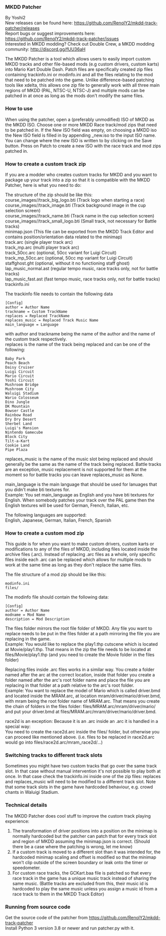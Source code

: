 ### MKDD Patcher 
By Yoshi2 \
New releases can be found here: https://github.com/RenolY2/mkdd-track-patcher/releases \
Report bugs or suggest improvements here: https://github.com/RenolY2/mkdd-track-patcher/issues \
Interested in MKDD modding? Check out Double Crew, a MKDD modding community: http://discord.gg/fUU36aH

The MKDD Patcher is a tool which allows users to easily import custom MKDD tracks 
and other file-based mods (e.g custom drivers, custom karts) into Mario Kart Double Dash.
Patch files are specifically created zip files containing trackinfo.ini or modinfo.ini and 
all the files relating to the mod that need to be patched into the game.
Unlike difference-based patching tools like xdelta, this allows one zip file to generally
work with all three main regions of MKDD (PAL, NTSC-U, NTSC-J) and multiple mods can 
be patched in at once as long as the mods don't modify the same files.

### How to use
When using the patcher, open a (preferably unmodified) ISO of MKDD as the MKDD ISO.
Choose one or more MKDD Race track/mod zips that need to be patched in.
If the New ISO field was empty, on choosing a MKDD iso the New ISO field
is filled in by appending _new.iso to the input ISO name. You can change where the new ISO 
is written to by clicking on the Save button.
Press on Patch to create a new ISO with the race track and mod zips patched in.

### How to create a custom track zip 
If you are a modder who creates custom tracks for MKDD and you want to package up your track 
into a zip so that it is compatible with the MKDD Patcher, here is what you need to do:

The structure of the zip should be like this: \
course_images/<Language>/track_big_logo.bti (Track logo when starting a race) \
course_images/<Language>/track_image.bti (Track background image in the cup selection screen)  \
course_images/<Language>/track_name.bti (Track name in the cup selection screen) \
course_images/<Language>/track_small_logo.bti (Small track, not necessary for Battle tracks) \
minimap.json (This file can be exported from the MKDD Track Editor and contains position/orientation data related to the minimap) \
track.arc (single player track arc) \
track_mp.arc (multi player track arc) \
track_50cc.arc (optional, 50cc variant for Luigi Circuit) \
track_mp_50cc.arc (optional, 50cc mp variant for Luigi Circuit) \
staffghost.ght (optional, without it no functioning staff ghost) \
lap_music_normal.ast (regular tempo music, race tracks only, not for battle tracks) \
lap_music_fast.ast (fast tempo music, race tracks only, not for battle tracks) \
trackinfo.ini 

The trackinfo file needs to contain the following data 

    [Config]
    author = Author Name
    trackname = Custom TrackName
    replaces = Replaced TrackName
    replaces_music = Replaced Track Music Name
    main_language = Language


with author and trackname being the name of the author and the name of the custom track respectively. \
replaces is the name of the track being replaced and can be one of the following: 

    Baby Park 
    Peach Beach 
    Daisy Cruiser 
    Luigi Circuit
    Mario Circuit
    Yoshi Circuit
    Mushroom Bridge
    Mushroom City
    Waluigi Stadium
    Wario Colosseum
    Dino Jungle
    DK Mountain
    Bowser Castle
    Rainbow Road
    Dry Dry Desert
    Sherbet Land
    Luigi's Mansion
    Nintendo Gamecube
    Block City
    Tilt-a-Kart
    Cookie Land
    Pipe Plaza

replaces_music is the name of the music slot being replaced and should generally be the same as the
name of the track being replaced. Battle tracks are an exception, music replacement is not supported 
for them at the moment so for battle tracks you can leave replaces_music as None.

main_language is the main language that should be used for lanuages that you didn't make bti textures for. \
Example: You set main_language as English and you have bti textures for English.
When somebody patches your track over the PAL game then the English textures will be used for German, French,
Italian, etc.

The following languages are supported: \
English, Japanese, German, Italian, French, Spanish

### How to create a custom mod zip
This guide is for when you want to make custom drivers, custom karts or modifications to any of the
files of MKDD, including files located inside the archive files (.arc). Instead of replacing .arc files as a whole,
only specific files inside each .arc can be replaced which allows for multiple mods to work at the same time
as long as they don't replace the same files.

The file structure of a mod zip should be like this:

    modinfo.ini
    files/ 

The modinfo file should contain the following data:

    [Config]
    author = Author Name
    modname = Mod Name
    description = Mod Description

The files folder mirrors the root file folder of MKDD. Any file you want to replace needs to be put in the files folder
at a path mirroring the file you are replacing in the game. \
Example: You would like to replace the play1.thp cutscene which is located at Movie/play1.thp. That means in the zip 
the file needs to be located at files/Movie/play1.thp (and you need to create the Movie folder in the files folder)

Replacing files inside .arc files works in a similar way. You create a folder named after the arc at the correct location, inside 
that folder you create a folder named after the arc's root folder name and place the file you are replacing in that
folder at a path relative to the arc's root folder. \
Example: You want to replace the model of Mario which is called driver.bmd and located inside the MRAM.arc, 
at location mram/driver/mario/driver.bmd, with mram being the root folder name of MRAM.arc. That means you create
the chain of folders in the files folder: files/MRAM.arc/mram/driver/mario/ and put your driver.bmd 
at files/MRAM.arc/mram/driver/mario/driver.bmd. 

race2d is an exception: Because it is an .arc inside an .arc it is handled in a special way: \
You need to create the race2d.arc inside the files/ folder, but otherwise you can proceed like mentioned above.
(i.e. files to be replaced in race2d.arc would go into files/race2d.arc/mram_race2d/...)


### Switching tracks to different track slots
Sometimes you might have two custom tracks that go over the same track slot. In that case without 
manual intervention it's not possible to play both at once. In that case check the trackinfo.ini inside 
one of the zip files: replaces and replaces_music will need to be modified to a different track slot.
Note that some track slots in the game have hardcoded behaviour, e.g. crowd chants in Waluigi Stadium.


### Technical details
The MKDD Patcher does cool stuff to improve the custom track playing experience: 
1) The transformation of driver positions into a position on the minimap is normally hardcoded but 
the patcher can patch that for every track slot and region of MKDD assuming the minimap.json is correct. (Should there
be a case where the patching is wrong, let me know)
2) If a custom track is moved to a different slot than it was intended for, the hardcoded minimap scaling and 
offset is modified so that the minimap won't clip outside of the screen boundary or leak onto the timer or speedometer.
3) For custom race tracks, the GCKart.baa file is patched so that every race track in the game has a unique music track instead
of sharing the same music. (Battle tracks are excluded from this, their music id is hardcoded to play the same music unless you 
assign a music id from a race track to them in the MKDD Track Editor)


### Running from source code
Get the source code of the patcher from https://github.com/RenolY2/mkdd-track-patcher \
Install Python 3 version 3.8 or newer and run patcher.py with it.
